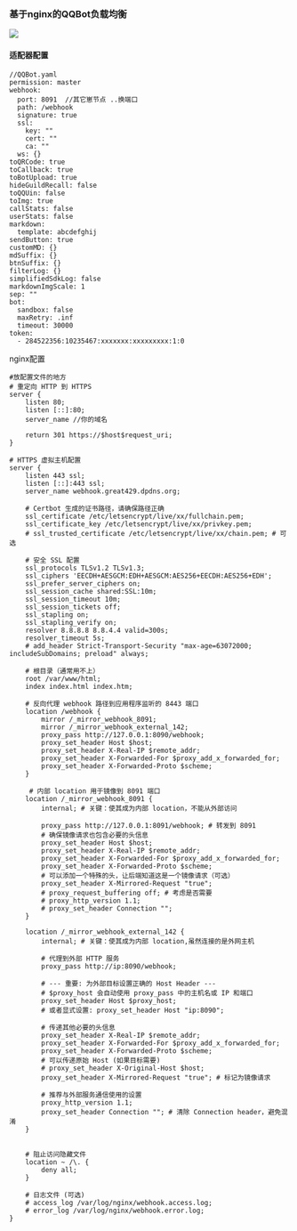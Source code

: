 ### 基于nginx的QQBot负载均衡   
[![](https://mermaid.ink/img/pako:eNqdlG1P01AUx7_KzSUkI5bSlXVb-4I3ajQxSJM1wZi9qetla2At3nWKEhKYgo88LEwTDUiMW8QHJCQGlYL7Muvt9i28bfeEmwnzvtq95_875396z-4iTJkaghLMobt5ZKTQFV1NYzWbNABd8yq29JQ-rxoWUGSg5oDiaehOnlOtGRP30d28dssT3kzrxgII3Ud3MqY5y6YxUq0IL7IsO9LLTKq6EedEzgOdtVX3rFj7adefF9zCLxDyAv0YHWMT02C4i7I3uqjwP6mrC5YPlV93Q0kj0A8PAzmj5hAIS-C6QvueDpqggUCgyKMTE5dooxKQpxIKGGt2CUKePNEsS-OerONTAo1XO86jzfrhD3JUCMQMcE4L5KDSj6EuB0Can1ACNfuDu7V2nnAPnjm_V5tESzpKuVG_C79LZ3vdOSmBEGLTLAN4jgNTN0YAGOrcjrOzTw7KjbdbzummUz4i3-2OBS-XIv-ViuxW6k8-A_8Ggb-G_PnoTcR481Wr7pKXK6S6TA9qdoVsVEjpGEwnei6Gl7w7SZipWWQBZ7PYWF5pX067O_pRPEOOfeJ-eTFWO6u6pX2aDNSr72hm0F7dDa6tk6_vAwO-o-6DnvR-9qA4TUuOn5KVw0A0BNyPduNNGWhITVn6PdVCbbDVTGcuBnHaGfqLeO0uMaDbNnreL53Jge16_7YLuw0K_I9ZSra89hMpcitW__bJLe05xTOnuE929uiEuo-PXXub7O5BBqaxrkHJwnnEwCzCWdXbwkUPTkIrg7IoCSX6U0Mzan7OSsKksUQx-rrcNs1si8RmPp2B0ow6l6O7_LxGLTSf1vYpRoaG8GUzb1hQ4iOinwRKi3ABSoLAhuOxWETg-PFxISqEGfgAShGRFWJRLsqJghDlRS62xMCHflWOFcPhcTEqxjk-LkQjEYGBSNMtE08G77v_zC_9AWPmVrc?type=png)](https://mermaid-live.nodejs.cn/edit#pako:eNqdlG1P01AUx7_KzSUkI5bSlXVb-4I3ajQxSJM1wZi9qetla2At3nWKEhKYgo88LEwTDUiMW8QHJCQGlYL7Muvt9i28bfeEmwnzvtq95_875396z-4iTJkaghLMobt5ZKTQFV1NYzWbNABd8yq29JQ-rxoWUGSg5oDiaehOnlOtGRP30d28dssT3kzrxgII3Ud3MqY5y6YxUq0IL7IsO9LLTKq6EedEzgOdtVX3rFj7adefF9zCLxDyAv0YHWMT02C4i7I3uqjwP6mrC5YPlV93Q0kj0A8PAzmj5hAIS-C6QvueDpqggUCgyKMTE5dooxKQpxIKGGt2CUKePNEsS-OerONTAo1XO86jzfrhD3JUCMQMcE4L5KDSj6EuB0Can1ACNfuDu7V2nnAPnjm_V5tESzpKuVG_C79LZ3vdOSmBEGLTLAN4jgNTN0YAGOrcjrOzTw7KjbdbzummUz4i3-2OBS-XIv-ViuxW6k8-A_8Ggb-G_PnoTcR481Wr7pKXK6S6TA9qdoVsVEjpGEwnei6Gl7w7SZipWWQBZ7PYWF5pX067O_pRPEOOfeJ-eTFWO6u6pX2aDNSr72hm0F7dDa6tk6_vAwO-o-6DnvR-9qA4TUuOn5KVw0A0BNyPduNNGWhITVn6PdVCbbDVTGcuBnHaGfqLeO0uMaDbNnreL53Jge16_7YLuw0K_I9ZSra89hMpcitW__bJLe05xTOnuE929uiEuo-PXXub7O5BBqaxrkHJwnnEwCzCWdXbwkUPTkIrg7IoCSX6U0Mzan7OSsKksUQx-rrcNs1si8RmPp2B0ow6l6O7_LxGLTSf1vYpRoaG8GUzb1hQ4iOinwRKi3ABSoLAhuOxWETg-PFxISqEGfgAShGRFWJRLsqJghDlRS62xMCHflWOFcPhcTEqxjk-LkQjEYGBSNMtE08G77v_zC_9AWPmVrc)  
#### 适配器配置
```
//QQBot.yaml  
permission: master
webhook:
  port: 8091  //其它崽节点 ..换端口
  path: /webhook
  signature: true
  ssl:
    key: ""
    cert: ""
    ca: ""
  ws: {}
toQRCode: true
toCallback: true
toBotUpload: true
hideGuildRecall: false
toQQUin: false
toImg: true
callStats: false
userStats: false
markdown:
  template: abcdefghij
sendButton: true
customMD: {}
mdSuffix: {}
btnSuffix: {}
filterLog: {}
simplifiedSdkLog: false
markdownImgScale: 1
sep: ""
bot:
  sandbox: false
  maxRetry: .inf
  timeout: 30000
token:
  - 284522356:10235467:xxxxxxx:xxxxxxxxx:1:0

```  
nginx配置  
```
#放配置文件的地方  
# 重定向 HTTP 到 HTTPS
server {
    listen 80;
    listen [::]:80;
    server_name //你的域名

    return 301 https://$host$request_uri;
}

# HTTPS 虚拟主机配置
server {
    listen 443 ssl;
    listen [::]:443 ssl;
    server_name webhook.great429.dpdns.org;

    # Certbot 生成的证书路径，请确保路径正确
    ssl_certificate /etc/letsencrypt/live/xx/fullchain.pem;
    ssl_certificate_key /etc/letsencrypt/live/xx/privkey.pem;
    # ssl_trusted_certificate /etc/letsencrypt/live/xx/chain.pem; # 可选

    # 安全 SSL 配置
    ssl_protocols TLSv1.2 TLSv1.3;
    ssl_ciphers 'EECDH+AESGCM:EDH+AESGCM:AES256+EECDH:AES256+EDH';
    ssl_prefer_server_ciphers on;
    ssl_session_cache shared:SSL:10m;
    ssl_session_timeout 10m;
    ssl_session_tickets off;
    ssl_stapling on;
    ssl_stapling_verify on;
    resolver 8.8.8.8 8.8.4.4 valid=300s;
    resolver_timeout 5s;
    # add_header Strict-Transport-Security "max-age=63072000; includeSubDomains; preload" always;

    # 根目录（通常用不上）
    root /var/www/html;
    index index.html index.htm;

    # 反向代理 webhook 路径到应用程序监听的 8443 端口
    location /webhook {
        mirror /_mirror_webhook_8091;
        mirror /_mirror_webhook_external_142;
        proxy_pass http://127.0.0.1:8090/webhook; 
        proxy_set_header Host $host;
        proxy_set_header X-Real-IP $remote_addr;
        proxy_set_header X-Forwarded-For $proxy_add_x_forwarded_for;
        proxy_set_header X-Forwarded-Proto $scheme;
    }

     # 内部 location 用于镜像到 8091 端口
    location /_mirror_webhook_8091 {
        internal; # 关键：使其成为内部 location，不能从外部访问

        proxy_pass http://127.0.0.1:8091/webhook; # 转发到 8091
        # 确保镜像请求也包含必要的头信息
        proxy_set_header Host $host;
        proxy_set_header X-Real-IP $remote_addr;
        proxy_set_header X-Forwarded-For $proxy_add_x_forwarded_for;
        proxy_set_header X-Forwarded-Proto $scheme;
        # 可以添加一个特殊的头，让后端知道这是一个镜像请求（可选）
        proxy_set_header X-Mirrored-Request "true";
        # proxy_request_buffering off; # 考虑是否需要
        # proxy_http_version 1.1;
        # proxy_set_header Connection "";
    }

    location /_mirror_webhook_external_142 {
        internal; # 关键：使其成为内部 location,虽然连接的是外网主机

        # 代理到外部 HTTP 服务
        proxy_pass http://ip:8090/webhook;

        # --- 重要: 为外部目标设置正确的 Host Header ---
        # $proxy_host 会自动使用 proxy_pass 中的主机名或 IP 和端口
        proxy_set_header Host $proxy_host;
        # 或者显式设置: proxy_set_header Host "ip:8090";

        # 传递其他必要的头信息
        proxy_set_header X-Real-IP $remote_addr;
        proxy_set_header X-Forwarded-For $proxy_add_x_forwarded_for;
        proxy_set_header X-Forwarded-Proto $scheme;
        # 可以传递原始 Host (如果目标需要)
        # proxy_set_header X-Original-Host $host;
        proxy_set_header X-Mirrored-Request "true"; # 标记为镜像请求

        # 推荐与外部服务通信使用的设置
        proxy_http_version 1.1;
        proxy_set_header Connection ""; # 清除 Connection header，避免混淆
    }


    # 阻止访问隐藏文件
    location ~ /\. {
        deny all;
    }

    # 日志文件 (可选)
    # access_log /var/log/nginx/webhook.access.log;
    # error_log /var/log/nginx/webhook.error.log;
}
```
